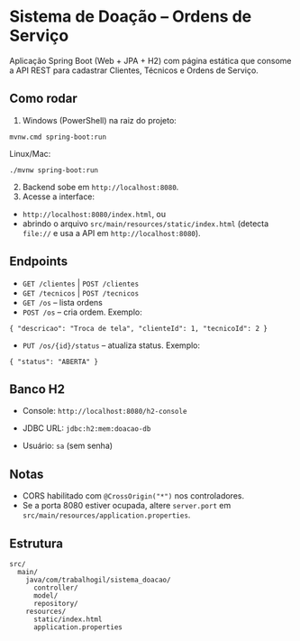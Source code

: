 # Sistema de Doação – Ordens de Serviço

Aplicação Spring Boot (Web + JPA + H2) com página estática que consome a API REST para cadastrar Clientes, Técnicos e Ordens de Serviço.

## Como rodar
1) Windows (PowerShell) na raiz do projeto:
```
mvnw.cmd spring-boot:run
```
Linux/Mac:
```
./mvnw spring-boot:run
```
2) Backend sobe em `http://localhost:8080`.
3) Acesse a interface:         
- `http://localhost:8080/index.html`, ou
- abrindo o arquivo `src/main/resources/static/index.html` (detecta `file://` e usa a API em `http://localhost:8080`).

## Endpoints
- `GET /clientes` | `POST /clientes`
- `GET /tecnicos` | `POST /tecnicos`
- `GET /os` – lista ordens
- `POST /os` – cria ordem. Exemplo:
```
{ "descricao": "Troca de tela", "clienteId": 1, "tecnicoId": 2 }
```
- `PUT /os/{id}/status` – atualiza status. Exemplo:
```
{ "status": "ABERTA" }
```

## Banco H2
- Console: `http://localhost:8080/h2-console`
- JDBC URL: `jdbc:h2:mem:doacao-db`

- Usuário: `sa` (sem senha)

## Notas
- CORS habilitado com `@CrossOrigin("*")` nos controladores.
- Se a porta 8080 estiver ocupada, altere `server.port` em `src/main/resources/application.properties`.

## Estrutura
```
src/
  main/
    java/com/trabalhogil/sistema_doacao/
      controller/
      model/
      repository/
    resources/
      static/index.html
      application.properties
```
